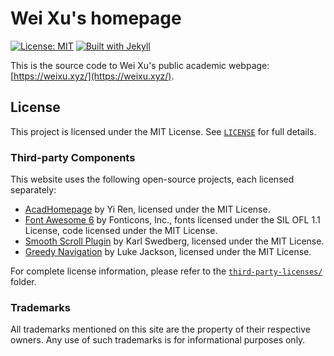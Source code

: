 # Wei Xu's homepage

[![License: MIT](https://img.shields.io/badge/License-MIT-lightgrey.svg)](https://github.com/xuweiwen/xuweiwen.github.io/blob/master/LICENSE.txt) [![Built with Jekyll](https://img.shields.io/badge/built%20with-Jekyll-55b8d3.svg)](https://jekyllrb.com/)

This is the source code to Wei Xu's public academic webpage: [https://weixu.xyz/](https://weixu.xyz/).

## License

This project is licensed under the MIT License. See [`LICENSE`](LICENSE.txt) for full details.

### Third-party Components

This website uses the following open-source projects, each licensed separately:

- [AcadHomepage](https://github.com/RayeRen/acad-homepage.github.io) by Yi Ren, licensed under the MIT License.
- [Font Awesome 6](https://fontawesome.com/) by Fonticons, Inc., fonts licensed under the SIL OFL 1.1 License, code licensed under the MIT License.
- [Smooth Scroll Plugin](https://github.com/kswedberg/jquery-smooth-scroll) by Karl Swedberg, licensed under the MIT License.
- [Greedy Navigation](https://github.com/lukejacksonn/GreedyNav) by Luke Jackson, licensed under the MIT License.

For complete license information, please refer to the [`third-party-licenses/`](third-party-licenses/) folder. 

### Trademarks

All trademarks mentioned on this site are the property of their respective owners. Any use of such trademarks is for informational purposes only.